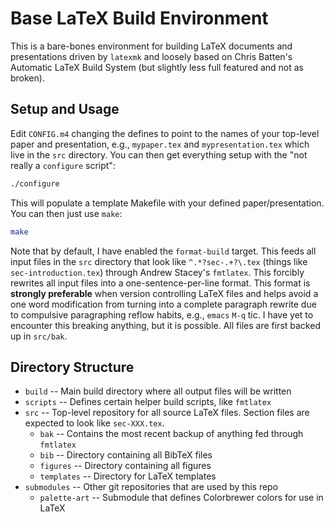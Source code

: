 # Base LaTeX Build Environment

This is a bare-bones environment for building LaTeX documents and
presentations driven by `latexmk` and loosely based on Chris Batten's
Automatic LaTeX Build System (but slightly less full featured and not
as broken).

## Setup and Usage

Edit `CONFIG.m4` changing the defines to point to the names of your
top-level paper and presentation, e.g., `mypaper.tex` and
`mypresentation.tex` which live in the `src` directory. You can then
get everything setup with the "not really a `configure` script":

```bash
./configure
```

This will populate a template Makefile with your defined
paper/presentation. You can then just use `make`:

```bash
make
```

Note that by default, I have enabled the `format-build` target. This
feeds all input files in the `src` directory that look like
`^.*?sec-.+?\.tex` (things like `sec-introduction.tex`) through Andrew
Stacey's `fmtlatex`. This forcibly rewrites all input files into a
one-sentence-per-line format. This format is __strongly preferable__
when version controlling LaTeX files and helps avoid a one word
modification from turning into a complete paragraph rewrite due to
compulsive paragraphing reflow habits, e.g., `emacs` `M-q` tic. I have
yet to encounter this breaking anything, but it is possible. All files are first backed up in `src/bak`.

## Directory Structure

  * `build` -- Main build directory where all output files will be
    written
  * `scripts` -- Defines certain helper build scripts, like `fmtlatex`
  * `src` -- Top-level repository for all source LaTeX files. Section
  files are expected to look like `sec-XXX.tex`.
    * `bak` -- Contains the most recent backup of anything fed through `fmtlatex`
    * `bib` -- Directory containing all BibTeX files
    * `figures` -- Directory containing all figures
    * `templates` -- Directory for LaTeX templates
  * `submodules` -- Other git repositories that are used by this repo
    * `palette-art` -- Submodule that defines Colorbrewer colors for
      use in LaTeX

